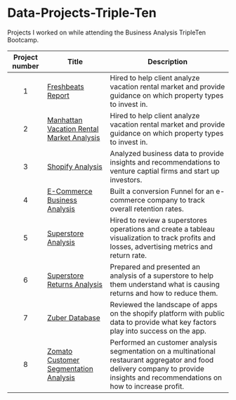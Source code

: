 # Data-Projects-Triple-Ten
Projects I worked on while attending the Business Analysis TripleTen Bootcamp.


| Project number | Title | Description |
| :-----------: | ----------- |----------- |
| 1 | [Freshbeats Report](https://github.com/gwrogers08/Data-Projects-Triple-Ten-/tree/main/Freshbeats%20Report) | Hired to help client analyze vacation rental market and provide guidance on which property types to invest in. |
| 2 | [Manhattan Vacation Rental Market Analysis](https://github.com/gwrogers08/Data-Projects-Triple-Ten-/tree/main/Manhattan%20Vacation%20Rental%20Market%20Analysis) | Hired to help client analyze vacation rental market and provide guidance on which property types to invest in. |
| 3 | [Shopify Analysis](https://github.com/gwrogers08/Data-Projects-Triple-Ten-/tree/main/Shopify%20Analysis) | Analyzed business data to provide insights and recommendations to venture captial firms and start up investors. |
| 4 | [E-Commerce Business Analysis](https://github.com/gwrogers08/Data-Projects-Triple-Ten-/tree/main/E-Commerce%20Buisness%20Analysis) | Built a conversion Funnel for an e-commerce company to track overall retention rates. |
| 5 | [Superstore Analysis](https://github.com/gwrogers08/Data-Projects-Triple-Ten-/tree/main/Superstore%20Analysis)| Hired to review a superstores operations and create a tableau visualization to track profits and losses, advertising metrics and return rate. |
| 6 | [Superstore Returns Analysis](https://github.com/gwrogers08/Data-Projects-Triple-Ten-/tree/main/Superstore%20Returns%20Analysis) | Prepared and presented an analysis of a superstore to help them understand what is causing returns and how to reduce them. |
| 7 | [Zuber Database](https://github.com/gwrogers08/Data-Projects-Triple-Ten-/tree/main/Zuber%20Database) | Reviewed the landscape of apps on the shopify platform with public data to provide what key factors play into success on the app. |
| 8 | [Zomato Customer Segmentation Analysis](https://github.com/gwrogers08/Data-Projects-Triple-Ten-/tree/main/Zomato%20Customer%20Segmentation%20Analysis) | Performed an customer analysis segmentation on a multinational restaurant aggregator and food delivery company to provide insights and recommendations on how to increase profit. |
